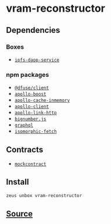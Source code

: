
vram-reconstructor
====================







## Dependencies
### Boxes
* [`ipfs-dapp-service`](ipfs-dapp-service.md)
### npm packages
* [`@dfuse/client`](http://npmjs.com/package/@dfuse/client)
* [`apollo-boost`](http://npmjs.com/package/apollo-boost)
* [`apollo-cache-inmemory`](http://npmjs.com/package/apollo-cache-inmemory)
* [`apollo-client`](http://npmjs.com/package/apollo-client)
* [`apollo-link-http`](http://npmjs.com/package/apollo-link-http)
* [`bignumber.js`](http://npmjs.com/package/bignumber.js)
* [`graphql`](http://npmjs.com/package/graphql)
* [`isomorphic-fetch`](http://npmjs.com/package/isomorphic-fetch)

## Contracts
* [`mockcontract`](https://github.com/liquidapps-io/zeus-sdk/tree/master/boxes/groups/metaboxes/vram-reconstructor/contracts/eos/mockcontract)
## Install
```bash
zeus unbox vram-reconstructor
```













## [Source](https://github.com/liquidapps-io/zeus-sdk/tree/master/boxes/groups/metaboxes/vram-reconstructor)